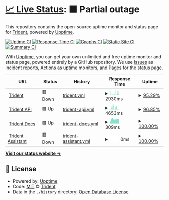 # [📈 Live Status](https://status.thetrident.one): <!--live status--> **🟧 Partial outage**

This repository contains the open-source uptime monitor and status page for [Trident](https://status.thetrident.one), powered by [Upptime](https://github.com/upptime/upptime).

[![Uptime CI](https://github.com/TheTridentOne/upptime/workflows/Uptime%20CI/badge.svg)](https://github.com/Trident/upptime/actions?query=workflow%3A%22Uptime+CI%22)
[![Response Time CI](https://github.com/TheTridentOne/upptime/workflows/Response%20Time%20CI/badge.svg)](https://github.com/Trident/upptime/actions?query=workflow%3A%22Response+Time+CI%22)
[![Graphs CI](https://github.com/TheTridentOne/upptime/workflows/Graphs%20CI/badge.svg)](https://github.com/Trident/upptime/actions?query=workflow%3A%22Graphs+CI%22)
[![Static Site CI](https://github.com/TheTridentOne/upptime/workflows/Static%20Site%20CI/badge.svg)](https://github.com/Trident/upptime/actions?query=workflow%3A%22Static+Site+CI%22)
[![Summary CI](https://github.com/TheTridentOne/upptime/workflows/Summary%20CI/badge.svg)](https://github.com/Trident/upptime/actions?query=workflow%3A%22Summary+CI%22)

With [Upptime](https://upptime.js.org), you can get your own unlimited and free uptime monitor and status page, powered entirely by a GitHub repository. We use [Issues](https://github.com/Trident/upptime/issues) as incident reports, [Actions](https://github.com/Trident/upptime/actions) as uptime monitors, and [Pages](https://status.thetrident.one) for the status page.

<!--start: status pages-->
<!-- This summary is generated by Upptime (https://github.com/upptime/upptime) -->
<!-- Do not edit this manually, your changes will be overwritten -->
<!-- prettier-ignore -->
| URL | Status | History | Response Time | Uptime |
| --- | ------ | ------- | ------------- | ------ |
| <img alt="" src="https://icons.duckduckgo.com/ip3/thetrident.one.ico" height="13"> [Trident](https://thetrident.one) | 🟥 Down | [trident.yml](https://github.com/TheTridentOne/upptime/commits/HEAD/history/trident.yml) | <details><summary><img alt="Response time graph" src="./graphs/trident/response-time-week.png" height="20"> 2930ms</summary><br><a href="https://status.thetrident.one/history/trident"><img alt="Response time 2143" src="https://img.shields.io/endpoint?url=https%3A%2F%2Fraw.githubusercontent.com%2FTheTridentOne%2Fupptime%2FHEAD%2Fapi%2Ftrident%2Fresponse-time.json"></a><br><a href="https://status.thetrident.one/history/trident"><img alt="24-hour response time 2776" src="https://img.shields.io/endpoint?url=https%3A%2F%2Fraw.githubusercontent.com%2FTheTridentOne%2Fupptime%2FHEAD%2Fapi%2Ftrident%2Fresponse-time-day.json"></a><br><a href="https://status.thetrident.one/history/trident"><img alt="7-day response time 2930" src="https://img.shields.io/endpoint?url=https%3A%2F%2Fraw.githubusercontent.com%2FTheTridentOne%2Fupptime%2FHEAD%2Fapi%2Ftrident%2Fresponse-time-week.json"></a><br><a href="https://status.thetrident.one/history/trident"><img alt="30-day response time 2385" src="https://img.shields.io/endpoint?url=https%3A%2F%2Fraw.githubusercontent.com%2FTheTridentOne%2Fupptime%2FHEAD%2Fapi%2Ftrident%2Fresponse-time-month.json"></a><br><a href="https://status.thetrident.one/history/trident"><img alt="1-year response time 2491" src="https://img.shields.io/endpoint?url=https%3A%2F%2Fraw.githubusercontent.com%2FTheTridentOne%2Fupptime%2FHEAD%2Fapi%2Ftrident%2Fresponse-time-year.json"></a></details> | <details><summary><a href="https://status.thetrident.one/history/trident">95.29%</a></summary><a href="https://status.thetrident.one/history/trident"><img alt="All-time uptime 99.72%" src="https://img.shields.io/endpoint?url=https%3A%2F%2Fraw.githubusercontent.com%2FTheTridentOne%2Fupptime%2FHEAD%2Fapi%2Ftrident%2Fuptime.json"></a><br><a href="https://status.thetrident.one/history/trident"><img alt="24-hour uptime 92.74%" src="https://img.shields.io/endpoint?url=https%3A%2F%2Fraw.githubusercontent.com%2FTheTridentOne%2Fupptime%2FHEAD%2Fapi%2Ftrident%2Fuptime-day.json"></a><br><a href="https://status.thetrident.one/history/trident"><img alt="7-day uptime 95.29%" src="https://img.shields.io/endpoint?url=https%3A%2F%2Fraw.githubusercontent.com%2FTheTridentOne%2Fupptime%2FHEAD%2Fapi%2Ftrident%2Fuptime-week.json"></a><br><a href="https://status.thetrident.one/history/trident"><img alt="30-day uptime 95.49%" src="https://img.shields.io/endpoint?url=https%3A%2F%2Fraw.githubusercontent.com%2FTheTridentOne%2Fupptime%2FHEAD%2Fapi%2Ftrident%2Fuptime-month.json"></a><br><a href="https://status.thetrident.one/history/trident"><img alt="1-year uptime 99.43%" src="https://img.shields.io/endpoint?url=https%3A%2F%2Fraw.githubusercontent.com%2FTheTridentOne%2Fupptime%2FHEAD%2Fapi%2Ftrident%2Fuptime-year.json"></a></details>
| <img alt="" src="https://icons.duckduckgo.com/ip3/thetrident.one.ico" height="13"> [Trident API](https://thetrident.one/api) | 🟩 Up | [trident-api.yml](https://github.com/TheTridentOne/upptime/commits/HEAD/history/trident-api.yml) | <details><summary><img alt="Response time graph" src="./graphs/trident-api/response-time-week.png" height="20"> 4653ms</summary><br><a href="https://status.thetrident.one/history/trident-api"><img alt="Response time 1499" src="https://img.shields.io/endpoint?url=https%3A%2F%2Fraw.githubusercontent.com%2FTheTridentOne%2Fupptime%2FHEAD%2Fapi%2Ftrident-api%2Fresponse-time.json"></a><br><a href="https://status.thetrident.one/history/trident-api"><img alt="24-hour response time 3320" src="https://img.shields.io/endpoint?url=https%3A%2F%2Fraw.githubusercontent.com%2FTheTridentOne%2Fupptime%2FHEAD%2Fapi%2Ftrident-api%2Fresponse-time-day.json"></a><br><a href="https://status.thetrident.one/history/trident-api"><img alt="7-day response time 4653" src="https://img.shields.io/endpoint?url=https%3A%2F%2Fraw.githubusercontent.com%2FTheTridentOne%2Fupptime%2FHEAD%2Fapi%2Ftrident-api%2Fresponse-time-week.json"></a><br><a href="https://status.thetrident.one/history/trident-api"><img alt="30-day response time 2798" src="https://img.shields.io/endpoint?url=https%3A%2F%2Fraw.githubusercontent.com%2FTheTridentOne%2Fupptime%2FHEAD%2Fapi%2Ftrident-api%2Fresponse-time-month.json"></a><br><a href="https://status.thetrident.one/history/trident-api"><img alt="1-year response time 1708" src="https://img.shields.io/endpoint?url=https%3A%2F%2Fraw.githubusercontent.com%2FTheTridentOne%2Fupptime%2FHEAD%2Fapi%2Ftrident-api%2Fresponse-time-year.json"></a></details> | <details><summary><a href="https://status.thetrident.one/history/trident-api">96.85%</a></summary><a href="https://status.thetrident.one/history/trident-api"><img alt="All-time uptime 99.72%" src="https://img.shields.io/endpoint?url=https%3A%2F%2Fraw.githubusercontent.com%2FTheTridentOne%2Fupptime%2FHEAD%2Fapi%2Ftrident-api%2Fuptime.json"></a><br><a href="https://status.thetrident.one/history/trident-api"><img alt="24-hour uptime 94.14%" src="https://img.shields.io/endpoint?url=https%3A%2F%2Fraw.githubusercontent.com%2FTheTridentOne%2Fupptime%2FHEAD%2Fapi%2Ftrident-api%2Fuptime-day.json"></a><br><a href="https://status.thetrident.one/history/trident-api"><img alt="7-day uptime 96.85%" src="https://img.shields.io/endpoint?url=https%3A%2F%2Fraw.githubusercontent.com%2FTheTridentOne%2Fupptime%2FHEAD%2Fapi%2Ftrident-api%2Fuptime-week.json"></a><br><a href="https://status.thetrident.one/history/trident-api"><img alt="30-day uptime 96.54%" src="https://img.shields.io/endpoint?url=https%3A%2F%2Fraw.githubusercontent.com%2FTheTridentOne%2Fupptime%2FHEAD%2Fapi%2Ftrident-api%2Fuptime-month.json"></a><br><a href="https://status.thetrident.one/history/trident-api"><img alt="1-year uptime 99.43%" src="https://img.shields.io/endpoint?url=https%3A%2F%2Fraw.githubusercontent.com%2FTheTridentOne%2Fupptime%2FHEAD%2Fapi%2Ftrident-api%2Fuptime-year.json"></a></details>
| <img alt="" src="https://icons.duckduckgo.com/ip3/docs.thetrident.one.ico" height="13"> [Trident Docs](https://docs.thetrident.one) | 🟩 Up | [trident-docs.yml](https://github.com/TheTridentOne/upptime/commits/HEAD/history/trident-docs.yml) | <details><summary><img alt="Response time graph" src="./graphs/trident-docs/response-time-week.png" height="20"> 309ms</summary><br><a href="https://status.thetrident.one/history/trident-docs"><img alt="Response time 332" src="https://img.shields.io/endpoint?url=https%3A%2F%2Fraw.githubusercontent.com%2FTheTridentOne%2Fupptime%2FHEAD%2Fapi%2Ftrident-docs%2Fresponse-time.json"></a><br><a href="https://status.thetrident.one/history/trident-docs"><img alt="24-hour response time 290" src="https://img.shields.io/endpoint?url=https%3A%2F%2Fraw.githubusercontent.com%2FTheTridentOne%2Fupptime%2FHEAD%2Fapi%2Ftrident-docs%2Fresponse-time-day.json"></a><br><a href="https://status.thetrident.one/history/trident-docs"><img alt="7-day response time 309" src="https://img.shields.io/endpoint?url=https%3A%2F%2Fraw.githubusercontent.com%2FTheTridentOne%2Fupptime%2FHEAD%2Fapi%2Ftrident-docs%2Fresponse-time-week.json"></a><br><a href="https://status.thetrident.one/history/trident-docs"><img alt="30-day response time 288" src="https://img.shields.io/endpoint?url=https%3A%2F%2Fraw.githubusercontent.com%2FTheTridentOne%2Fupptime%2FHEAD%2Fapi%2Ftrident-docs%2Fresponse-time-month.json"></a><br><a href="https://status.thetrident.one/history/trident-docs"><img alt="1-year response time 276" src="https://img.shields.io/endpoint?url=https%3A%2F%2Fraw.githubusercontent.com%2FTheTridentOne%2Fupptime%2FHEAD%2Fapi%2Ftrident-docs%2Fresponse-time-year.json"></a></details> | <details><summary><a href="https://status.thetrident.one/history/trident-docs">100.00%</a></summary><a href="https://status.thetrident.one/history/trident-docs"><img alt="All-time uptime 99.99%" src="https://img.shields.io/endpoint?url=https%3A%2F%2Fraw.githubusercontent.com%2FTheTridentOne%2Fupptime%2FHEAD%2Fapi%2Ftrident-docs%2Fuptime.json"></a><br><a href="https://status.thetrident.one/history/trident-docs"><img alt="24-hour uptime 100.00%" src="https://img.shields.io/endpoint?url=https%3A%2F%2Fraw.githubusercontent.com%2FTheTridentOne%2Fupptime%2FHEAD%2Fapi%2Ftrident-docs%2Fuptime-day.json"></a><br><a href="https://status.thetrident.one/history/trident-docs"><img alt="7-day uptime 100.00%" src="https://img.shields.io/endpoint?url=https%3A%2F%2Fraw.githubusercontent.com%2FTheTridentOne%2Fupptime%2FHEAD%2Fapi%2Ftrident-docs%2Fuptime-week.json"></a><br><a href="https://status.thetrident.one/history/trident-docs"><img alt="30-day uptime 100.00%" src="https://img.shields.io/endpoint?url=https%3A%2F%2Fraw.githubusercontent.com%2FTheTridentOne%2Fupptime%2FHEAD%2Fapi%2Ftrident-docs%2Fuptime-month.json"></a><br><a href="https://status.thetrident.one/history/trident-docs"><img alt="1-year uptime 100.00%" src="https://img.shields.io/endpoint?url=https%3A%2F%2Fraw.githubusercontent.com%2FTheTridentOne%2Fupptime%2FHEAD%2Fapi%2Ftrident-docs%2Fuptime-year.json"></a></details>
| <img alt="" src="https://icons.duckduckgo.com/ip3/assistant.thetrident.one.ico" height="13"> [Trident Assistant](https://assistant.thetrident.one) | 🟥 Down | [trident-assistant.yml](https://github.com/TheTridentOne/upptime/commits/HEAD/history/trident-assistant.yml) | <details><summary><img alt="Response time graph" src="./graphs/trident-assistant/response-time-week.png" height="20"> 0ms</summary><br><a href="https://status.thetrident.one/history/trident-assistant"><img alt="Response time 741" src="https://img.shields.io/endpoint?url=https%3A%2F%2Fraw.githubusercontent.com%2FTheTridentOne%2Fupptime%2FHEAD%2Fapi%2Ftrident-assistant%2Fresponse-time.json"></a><br><a href="https://status.thetrident.one/history/trident-assistant"><img alt="24-hour response time 0" src="https://img.shields.io/endpoint?url=https%3A%2F%2Fraw.githubusercontent.com%2FTheTridentOne%2Fupptime%2FHEAD%2Fapi%2Ftrident-assistant%2Fresponse-time-day.json"></a><br><a href="https://status.thetrident.one/history/trident-assistant"><img alt="7-day response time 0" src="https://img.shields.io/endpoint?url=https%3A%2F%2Fraw.githubusercontent.com%2FTheTridentOne%2Fupptime%2FHEAD%2Fapi%2Ftrident-assistant%2Fresponse-time-week.json"></a><br><a href="https://status.thetrident.one/history/trident-assistant"><img alt="30-day response time 0" src="https://img.shields.io/endpoint?url=https%3A%2F%2Fraw.githubusercontent.com%2FTheTridentOne%2Fupptime%2FHEAD%2Fapi%2Ftrident-assistant%2Fresponse-time-month.json"></a><br><a href="https://status.thetrident.one/history/trident-assistant"><img alt="1-year response time 725" src="https://img.shields.io/endpoint?url=https%3A%2F%2Fraw.githubusercontent.com%2FTheTridentOne%2Fupptime%2FHEAD%2Fapi%2Ftrident-assistant%2Fresponse-time-year.json"></a></details> | <details><summary><a href="https://status.thetrident.one/history/trident-assistant">100.00%</a></summary><a href="https://status.thetrident.one/history/trident-assistant"><img alt="All-time uptime 99.89%" src="https://img.shields.io/endpoint?url=https%3A%2F%2Fraw.githubusercontent.com%2FTheTridentOne%2Fupptime%2FHEAD%2Fapi%2Ftrident-assistant%2Fuptime.json"></a><br><a href="https://status.thetrident.one/history/trident-assistant"><img alt="24-hour uptime 100.00%" src="https://img.shields.io/endpoint?url=https%3A%2F%2Fraw.githubusercontent.com%2FTheTridentOne%2Fupptime%2FHEAD%2Fapi%2Ftrident-assistant%2Fuptime-day.json"></a><br><a href="https://status.thetrident.one/history/trident-assistant"><img alt="7-day uptime 100.00%" src="https://img.shields.io/endpoint?url=https%3A%2F%2Fraw.githubusercontent.com%2FTheTridentOne%2Fupptime%2FHEAD%2Fapi%2Ftrident-assistant%2Fuptime-week.json"></a><br><a href="https://status.thetrident.one/history/trident-assistant"><img alt="30-day uptime 100.00%" src="https://img.shields.io/endpoint?url=https%3A%2F%2Fraw.githubusercontent.com%2FTheTridentOne%2Fupptime%2FHEAD%2Fapi%2Ftrident-assistant%2Fuptime-month.json"></a><br><a href="https://status.thetrident.one/history/trident-assistant"><img alt="1-year uptime 99.82%" src="https://img.shields.io/endpoint?url=https%3A%2F%2Fraw.githubusercontent.com%2FTheTridentOne%2Fupptime%2FHEAD%2Fapi%2Ftrident-assistant%2Fuptime-year.json"></a></details>

<!--end: status pages-->

[**Visit our status website →**](https://status.thetrident.one)

## 📄 License

- Powered by: [Upptime](https://github.com/upptime/upptime)
- Code: [MIT](./LICENSE) © [Trident](https://status.thetrident.one)
- Data in the `./history` directory: [Open Database License](https://opendatacommons.org/licenses/odbl/1-0/)
